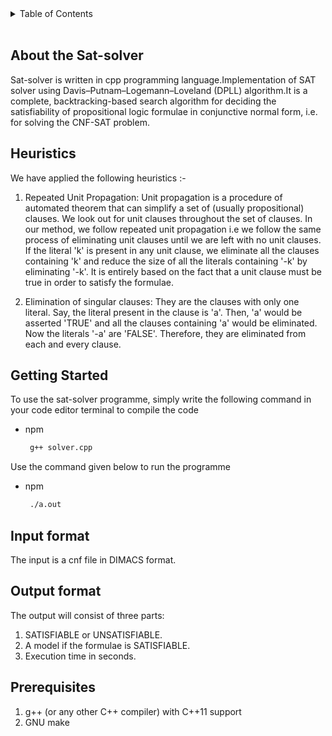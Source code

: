 <div id="top"></div>


<!-- TABLE OF CONTENTS -->
<details>
  <summary>Table of Contents</summary>
  <ol>
    <li>  <a href="#about-the-sat-solver">About The Project</a>    </li>
    <li>
      <a href="#getting-started">Getting Started</a>
      <ul>
        <li><a href="#prerequisites">Prerequisites</a></li>
      </ul>
    </li>
    </ol>
</details>
<br>

<!-- ABOUT THE PROJECT -->
## About the Sat-solver
Sat-solver is written in cpp programming language.Implementation of SAT solver using Davis–Putnam–Logemann–Loveland (DPLL) algorithm.It is a complete, backtracking-based search algorithm for deciding the satisfiability of propositional logic formulae in conjunctive normal form, i.e. for solving the CNF-SAT problem.

## Heuristics
We have applied the following heuristics :-

1. Repeated Unit Propagation: Unit propagation is a procedure of automated theorem that can simplify a set of (usually propositional) clauses. We look out for unit clauses throughout the set of clauses. In our method, we follow repeated unit propagation i.e we follow the same process of eliminating unit clauses until we are left with no unit clauses. If the literal 'k' is present in any unit clause, we eliminate all the clauses containing 'k' and reduce the size of all the literals containing '-k' by eliminating '-k'. It is entirely based on the fact that a unit clause must be true in order to satisfy the formulae.

2. Elimination of singular clauses: They are the clauses with only one literal. Say, the literal present in the clause is 'a'. Then, 'a' would be asserted 'TRUE' and all the clauses containing 'a' would be eliminated. Now the literals '-a' are 'FALSE'. Therefore, they are eliminated from each and every clause.

<!-- GETTING STARTED -->
## Getting Started

To use the sat-solver programme, simply write the following command in your code editor terminal to compile the code
* npm
  ```sh
   g++ solver.cpp
  ```
Use the command given below to run the programme
* npm
  ```sh
   ./a.out
  ```

## Input format
The input is a cnf file in DIMACS format.

## Output format
The output will consist of three parts:

1. SATISFIABLE or UNSATISFIABLE.
2. A model if the formulae is SATISFIABLE.
3. Execution time in seconds.

   

## Prerequisites
1. g++ (or any other C++ compiler) with C++11 support
2. GNU make

<!-- ### THANK YOU -->
